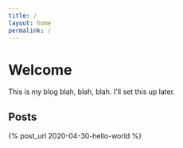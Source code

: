 ```yaml
---
title: /
layout: home
permalink: /
---
```


# Welcome

This is my blog blah, blah, blah.
I'll set this up later.

## Posts

{% post_url 2020-04-30-hello-world %}
